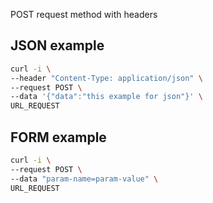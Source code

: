 POST request method with headers  

## JSON example  
```sh
curl -i \
--header "Content-Type: application/json" \
--request POST \
--data '{"data":"this example for json"}' \
URL_REQUEST
```

## FORM example  
```sh
curl -i \
--request POST \
--data "param-name=param-value" \
URL_REQUEST
```
